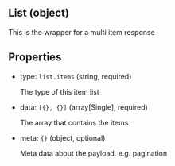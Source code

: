 ## List (object)

This is the wrapper for a multi item response

## Properties

- type: `list.items` (string, required)

    The type of this item list

- data: `[{}, {}]` (array[Single], required)

    The array that contains the items

- meta: `{}` (object, optional)

    Meta data about the payload. e.g. pagination
